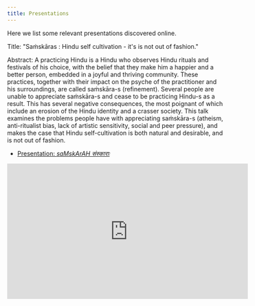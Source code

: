 ```yaml
---
title: Presentations
---
```

  

Here we list some relevant presentations discovered online.

Title: ​"Saṁskāras : Hindu self cultivation - it's is not out of fashion."


​​Abstract:​ A practicing Hindu is a Hindu who observes Hindu rituals and festivals of his choice, with the belief that they make him a happier and a better person, embedded in a joyful and thriving community. These practices, together with their impact on the psyche of the practitioner and his surroundings, are called saṁskāra-s (refinement). Several people are unable to appreciate saṁskāra-s and cease to be practicing Hindu-s as a result. This has several negative consequences, the most poignant of which include an erosion of the Hindu identity and a crasser society. This talk examines the problems people have with appreciating saṁskāra-s (atheism, anti-ritualist bias, lack of artistic sensitivity, social and peer pressure), and makes the case that Hindu self-cultivation is both natural and desirable, and is not out of fashion.

- [Presentation: _saMskArAH संस्काराः_](https://docs.google.com/presentation/d/18KwoFODQ2faMT9nPVvTOQi6VBsFwqk7mMpxw-wbUavM/edit?authuser=0)

<iframe width="560" height="315" src="https://www.youtube.com/embed/vCcJu2wJT58" frameborder="0" allow="autoplay; encrypted-media" allowfullscreen></iframe>
  
